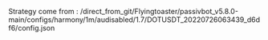 Strategy come from : /direct_from_git/Flyingtoaster/passivbot_v5.8.0-main/configs/harmony/1m/audisabled/1.7/DOTUSDT_20220726063439_d6df6/config.json